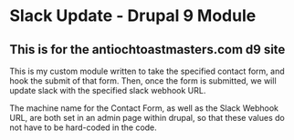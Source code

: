 # Slack Update - Drupal 9 Module
## This is for the antiochtoastmasters.com d9 site

This is my custom module written to take the specified contact form, and hook the submit
of that form.  Then, once the form is submitted, we will update slack with the specified
slack webhook URL.

The machine name for the Contact Form, as well as the Slack Webhook URL, are both
set in an admin page within drupal, so that these values do not have to be hard-coded
in the code.
